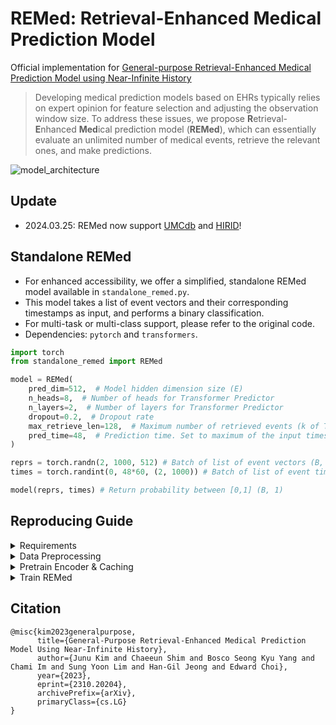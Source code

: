 # REMed: Retrieval-Enhanced Medical Prediction Model
Official implementation for [General-purpose Retrieval-Enhanced Medical Prediction Model using Near-Infinite History](https://arxiv.org/abs/2310.20204v1)

> Developing medical prediction models based on EHRs typically relies on expert opinion for feature selection and adjusting the observation window size.
To address these issues, we propose **R**etrieval-**E**nhanced **Med**ical prediction model (**REMed**), which can essentially evaluate an unlimited number of medical events, retrieve the relevant ones, and make predictions.

![model_architecture](resources/model.jpg)

## Update
- 2024.03.25: REMed now support [UMCdb](https://amsterdammedicaldatascience.nl/amsterdamumcdb/) and [HIRID](https://hirid.intensivecare.ai/)!


## Standalone REMed
- For enhanced accessibility, we offer a simplified, standalone REMed model available in `standalone_remed.py`.
- This model takes a list of event vectors and their corresponding timestamps as input, and performs a binary classification.
- For multi-task or multi-class support, please refer to the original code.
- Dependencies: `pytorch` and `transformers`.

```python
import torch
from standalone_remed import REMed

model = REMed(
    pred_dim=512,  # Model hidden dimension size (E)
    n_heads=8,  # Number of heads for Transformer Predictor
    n_layers=2,  # Number of layers for Transformer Predictor
    dropout=0.2,  # Dropout rate
    max_retrieve_len=128,  # Maximum number of retrieved events (k of Top-k)
    pred_time=48,  # Prediction time. Set to maximum of the input timestamp (h)
)

reprs = torch.randn(2, 1000, 512) # Batch of list of event vectors (B, L, E)
times = torch.randint(0, 48*60, (2, 1000)) # Batch of list of event times (B, L) (unit=Minute)

model(reprs, times) # Return probability between [0,1] (B, 1)
```


## Reproducing  Guide

<details>
<summary>Requirements</summary>

- For preprocessing: `python>=3.8, Java>=8`
```bash
pip install numpy pandas tqdm treelib transformers pyspark
```

- For training & test
```bash
export PATH=/usr/local/cuda/bin:$PATH
conda install pytorch==1.13.1 torchvision==0.14.1 torchaudio==0.13.1 pytorch-cuda=11.7 -c pytorch -c nvidia
conda install numpy pandas einops h5pickle tqdm scikit-learn -y
pip install performer_pytorch recurrent_memory_transformer_pytorch==0.2.2 transformers==4.30.1 accelerate==0.20.3 
cd src/models/kernel/
python setup.py install
```

</details>

<details>
<summary> Data Preprocessing </summary>

- We use [Integrated-EHR-Pipeline](https://github.com/Jwoo5/integrated-ehr-pipeline)
- NOTE: This process requires high RAM. If you meet out-of-memory, please lower the `--num_threads`

```bash
git clone https://github.com/Jwoo5/integrated-ehr-pipeline
git checkout snub
```

```bash
# MIMIC-IV, 48h Prediction time
python main.py --ehr mimiciv --data {MIMIC-IV Path} --obs_size 48 --pred_size 48 --max_patient_token_len 2147483647 --max_event_size 2147483647 --use_more_tables --dest {DATA_PATH}/48h --num_threads 32 --readmission --diagnosis --min_event_size 0 --seed "2020, 2021, 2022, 2023, 2024" --use_ed

# MIMIC-IV, 24h Prediction time
python main.py --ehr mimiciv --data {MIMIC-IV Path} --obs_size 48 --pred_size 24 --max_patient_token_len 2147483647 --max_event_size 2147483647 --use_more_tables --dest {DATA_PATH}/24h --num_threads 32 --readmission --diagnosis --min_event_size 0 --seed "2020, 2021, 2022, 2023, 2024" --use_ed

# eICU, 48h Prediction time
python main.py --ehr eicu --data {eICU Path} --obs_size 48 --pred_size 48 --max_patient_token_len 2147483647 --max_event_size 2147483647 --use_more_tables --dest {DATA_PATH}/48h --num_threads 32 --readmission --diagnosis --min_event_size 0 --seed "2020, 2021, 2022, 2023, 2024"

# eICU, 24h Prediction time
python main.py --ehr eicu --data {eICU Path} --obs_size 48 --pred_size 24 --max_patient_token_len 2147483647 --max_event_size 2147483647 --use_more_tables --dest {DATA_PATH}/24h --num_threads 32 --readmission --diagnosis --min_event_size 0 --seed "2020, 2021, 2022, 2023, 2024"
```

</details>

<details>
<summary>Pretrain Encoder & Caching</summary>

- We used NVIDIA RTX A6000 (48GB) for pretraining & Encoding
- If you meet CUDA OOM, please adjust the numbers in `src/main.py:270-271`
- This requires large empty disk space (>200G)

```bash
accelerate launch --config_file config/single.json --num_processes 1 --gpu_ids {GPU_ID} main.py --src {SRC_DATA} --input {DATA_PATH} --save_dir {SAVE_PATH} --train_type short --time -99999 --pred_time {PRED_TIME} --wandb_project_name {PROJECT_NAME} --wandb_entity_name {ENTITY_NAME} --lr 5e-5 --random_sample --encode_events
```
- As a result, you can get `{SRC_DATA}_encoded.h5` at `{SAVE_PATH}/{EXPERIMENT_NAME}`.


</details>

<details>
<summary>Train REMed</summary>

- Note that the `{EXPERIMENT_NAME}` refers to the name of the pre-training experiment.
- If you want to run an experiment with infinite observation window, set time=-99999
- Otherwise, the time should be {PRED_TIME} - {OBS_SIZE} (e.g. pred time 48h, obs 12h -> time 36)
```bash
accelerate launch --config_file config/single.json --num_processes 1 --gpu_ids {GPU_ID} main.py --src {SRC_DATA} --input {DATA_PATH} --save_dir {SAVE_PATH} --train_type remed --time {TIME} --pred_time {PRED_TIME} --wandb_project_name {PROJECT_NAME} --wandb_entity_name {ENTITY_NAME} --lr 1e-5 --scorer --scorer_use_time --pretrained --no_pretrained_checkpoint {EXPERIMENT_NAME}
```

</details>

## Citation
```
@misc{kim2023generalpurpose,
      title={General-Purpose Retrieval-Enhanced Medical Prediction Model Using Near-Infinite History}, 
      author={Junu Kim and Chaeeun Shim and Bosco Seong Kyu Yang and Chami Im and Sung Yoon Lim and Han-Gil Jeong and Edward Choi},
      year={2023},
      eprint={2310.20204},
      archivePrefix={arXiv},
      primaryClass={cs.LG}
}
```
